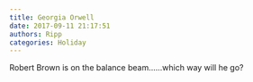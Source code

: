 ```yaml
---
title: Georgia Orwell
date: 2017-09-11 21:17:51
authors: Ripp
categories: Holiday
---
```


 Robert Brown is on the balance beam......which way will he go?